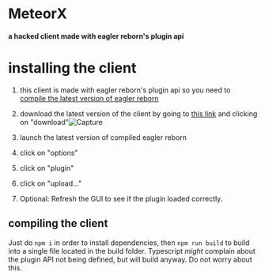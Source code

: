 # MeteorX
#### a hacked client made with eagler reborn's plugin api

# installing the client
1. this client is made with eagler reborn's plugin api so you need to [compile the latest version of eagler reborn](https://eaglerreborn.github.io/guide/#actually-compiling-the-client)
2. download the latest version of the client by going to [this link](https://github.com/radmanplays/MeteorX-ts/blob/main/latest_build/meteorx.js) and clicking on "download"![Capture](https://github.com/radmanplays/MeteorX-ts/assets/95340057/ae6544bd-44f0-46e3-970f-5853e4f071d6)


3. launch the latest version of compiled eagler reborn
4. click on "options"
5. click on "plugin"
6. click on "upload..."
7. Optional: Refresh the GUI to see if the plugin loaded correctly.
## compiling the client
Just do `npm i` in order to install dependencies, then `npm run build` to build into a single file located in the build folder. 
Typescript *might* complain about the plugin API not being defined, but will build anyway. Do not worry about this.
